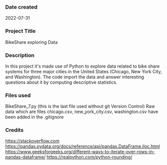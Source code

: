 ### Date created
2022-07-31

### Project Title
BikeShare exploring Data

### Description
In this project it's made use of Python to explore data related to bike share systems for three major cities in the United States (Chicago, New York City, and Washington). The code import the data and answer interesting questions about it by computing descriptive statistics.

### Files used
BikeShare_7.py (this is the last file used without git Version Control) 
Raw data which are files chicago.csv, new_york_city.csv, washington.csv have been added in the .gitignore

### Credits
https://stackoverflow.com
https://pandas.pydata.org/docs/reference/api/pandas.DataFrame.iloc.html
https://www.geeksforgeeks.org/different-ways-to-iterate-over-rows-in-pandas-dataframe/
https://realpython.com/python-rounding/